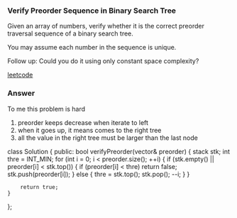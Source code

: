### Verify Preorder Sequence in Binary Search Tree
Given an array of numbers, verify whether it is the correct preorder traversal sequence of a binary search tree.

You may assume each number in the sequence is unique.

Follow up:
Could you do it using only constant space complexity?

[leetcode](https://leetcode.com/problems/verify-preorder-sequence-in-binary-search-tree/description/)

### Answer
To me this problem is hard

1. preorder keeps decrease when iterate to left
2. when it goes up, it means comes to the right tree
3. all the value in the right tree must be larger than the last node

class Solution {
public:
    bool verifyPreorder(vector<int>& preorder) {
        stack<int> stk;
        int thre = INT_MIN; 
        for (int i = 0; i < preorder.size(); ++i)
        {
            if (stk.empty() || preorder[i] < stk.top())
            {
                if (preorder[i] < thre) return false;
                stk.push(preorder[i]);
            }
            else 
            {
                thre = stk.top();
                stk.pop();
                --i;
            }
        }
        
        return true;
    }
};






